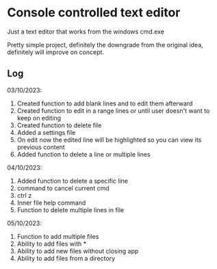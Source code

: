 # Console controlled text editor

Just a text editor that works from the windows cmd.exe

Pretty simple project, definitely the downgrade from the original idea, definitely will improve on concept.

## Log

03/10/2023:
1. Created function to add blank lines and to edit them afterward
1. Created function to edit in a range lines or until user doesn't want to keep on editing
1. Created function to delete file
1. Added a settings file
1. On edit now the edited line will be highlighted so you can view its previous content
1. Added function to delete a line or multiple lines

04/10/2023:
1. Added function to delete a specific line
1. command to cancel current cmd
1. ctrl z
1. Inner file help command
1. Function to delete multiple lines in file

05/10/2023:
1. Function to add multiple files
1. Ability to add files with *
1. Ability to add new files without closing app
1. Ability to add files from a directory